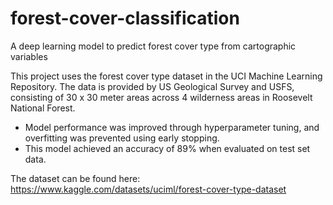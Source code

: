 # forest-cover-classification
A deep learning model to predict forest cover type from cartographic variables

This project uses the forest cover type dataset in the UCI Machine Learning Repository. The data is provided by US Geological Survey and USFS, consisting of 30 x 30 meter areas across 4 wilderness areas in Roosevelt National Forest. 

- Model performance was improved through hyperparameter tuning, and overfitting was prevented using early stopping.
- This model achieved an accuracy of 89% when evaluated on test set data.

The dataset can be found here: https://www.kaggle.com/datasets/uciml/forest-cover-type-dataset
